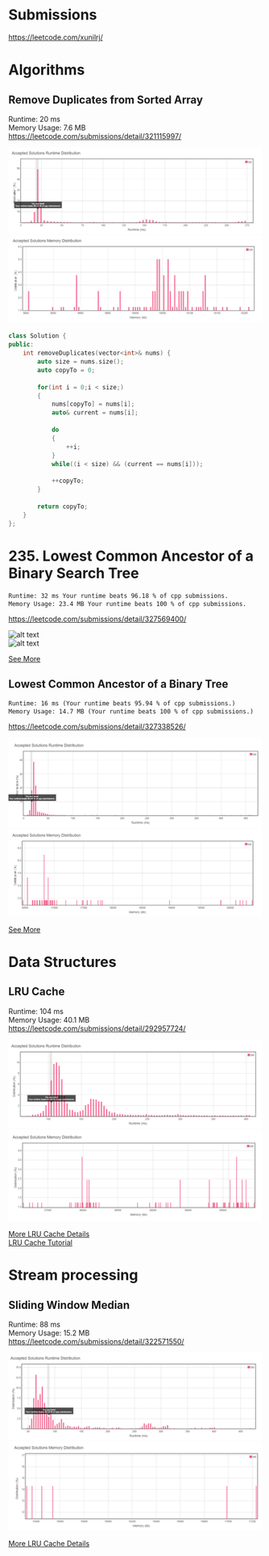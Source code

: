 # Submissions

https://leetcode.com/xunilrj/

# Algorithms

## Remove Duplicates from Sorted Array

Runtime: 20 ms  
Memory Usage: 7.6 MB  
https://leetcode.com/submissions/detail/321115997/  

![alt text](./RemoveDuplicatesFromSortedArray.cpu.png "Remove Duplicates from Sorted Array - CPU")
![alt text](./RemoveDuplicatesFromSortedArray.mem.png "Remove Duplicates from Sorted Array - Memory")

```c++
class Solution {
public:
    int removeDuplicates(vector<int>& nums) {
        auto size = nums.size();
        auto copyTo = 0;
        
        for(int i = 0;i < size;)
        {
            nums[copyTo] = nums[i];
            auto& current = nums[i];
     
            do
            {
                ++i;
            }
            while((i < size) && (current == nums[i]));
            
            ++copyTo;
        }
        
        return copyTo;
    }
};
```

# 235. Lowest Common Ancestor of a Binary Search Tree

```
Runtime: 32 ms Your runtime beats 96.18 % of cpp submissions.
Memory Usage: 23.4 MB Your runtime beats 100 % of cpp submissions.
```
https://leetcode.com/submissions/detail/327569400/   

![alt text](./235-235-lowest-common-ancestor-of-a-binary-search-tree/cpu.png "Lowest Common Ancestor of a Binary Search Tree - CPU")  
![alt text](./235-235-lowest-common-ancestor-of-a-binary-search-tree/mem.png "Lowest Common Ancestor of a Binary Search Tree - Memory")  

[See More](./235-lowest-common-ancestor-of-a-binary-search-tree/) 

## Lowest Common Ancestor of a Binary Tree

```
Runtime: 16 ms (Your runtime beats 95.94 % of cpp submissions.)
Memory Usage: 14.7 MB (Your runtime beats 100 % of cpp submissions.)
```
https://leetcode.com/submissions/detail/327338526/

![alt text](./lowest-common-ancestor-of-a-binary-tree.cpu.png "Lowest Common Ancestor of a Binary Tree - CPU")
![alt text](./lowest-common-ancestor-of-a-binary-tree.mem.png "Lowest Common Ancestor of a Binary Tree - Memory")

[See More](./146-lru-cache/Readme.md) 

# Data Structures

## LRU Cache

Runtime: 104 ms  
Memory Usage: 40.1 MB  
https://leetcode.com/submissions/detail/292957724/  

![alt text](./LRUCache.cpu.png "LRU Cache - CPU")  
![alt text](./LRUCache.mem.png "LRU Cache - Memory")  

[More LRU Cache Details](./146-lru-cache/Readme.md)  
[LRU Cache Tutorial](https://github.com/xunilrj/sandbox/blob/master/sources/cpp/lru/readme.md)  

# Stream processing

## Sliding Window Median

Runtime: 88 ms  
Memory Usage: 15.2 MB  
https://leetcode.com/submissions/detail/322571550/  

![alt text](./SlidingWindowMedian.cpu.png "Sliding Window Median - CPU")  
![alt text](./SlidingWindowMedian.mem.png "Sliding Window Median - Memory")  

[More LRU Cache Details](./146-lru-cache/Readme.md)  